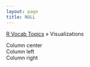 ```yaml
---
layout: page
title: NULL
---
```


[R Vocab Topics](index) &#187; Visualizations

<div class="container">
   <div class="column-center">Column center</div>
   <div class="column-left">Column left</div>
   <div class="column-right">Column right</div>
</div>
